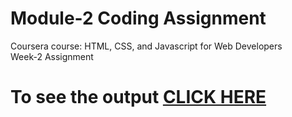 # Module-2 Coding Assignment

Coursera course: HTML, CSS, and Javascript for Web Developers\
Week-2 Assignment 

# To see the output [CLICK HERE](https://dipsaili2001.github.io/Coursera-HTML-CSS-and-JavaScript-for-Web-Developers/Assignments/module2-solution/index.html)
